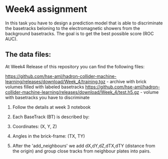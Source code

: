 # Week4 assignment
In this task you have to design a prediction model that is able to discriminate the basetracks beloning to the electromagnetic showers from the background basetracks. The goal is to get the best possible score (ROC AUC).

## The data files:
At Week4 Release of this repository you can find the following files:

https://github.com/hse-aml/hadron-collider-machine-learning/releases/download/Week_4/training.tgz - archive with brick volumes filled with labeled basetracks https://github.com/hse-aml/hadron-collider-machine-learning/releases/download/Week_4/test.h5.gz - volume with basetracks you have to discriminate

1. Follow the details at week 3 notebook

2. Each BaseTrack (BT) is described by:

3. Coordinates: (X, Y, Z)

4. Angles in the brick-frame: (TX, TY)

5. After the 'add_neighbours' we add dX,dY,dZ,dTX,dTY (distance from the origin) and group close tracks from neighbour plates into pairs.
